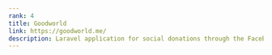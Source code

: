 ```yaml
---
rank: 4
title: Goodworld
link: https://goodworld.me/
description: Laravel application for social donations through the Facebook and Twitter SDKs and Stripe payment processing.
---
```

